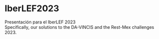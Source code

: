 # IberLEF2023  

Presentación para el IberLEF 2023  
Specifically, our solutions to the DA-VINCIS and the Rest-Mex challenges 2023. 

